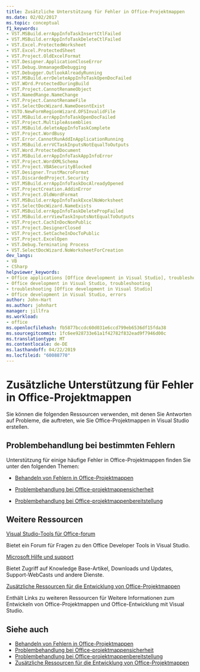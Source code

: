 ```yaml
---
title: Zusätzliche Unterstützung für Fehler in Office-Projektmappen
ms.date: 02/02/2017
ms.topic: conceptual
f1_keywords:
- VST.MSBuild.errAppInfoTaskInsertCtlFailed
- VST.MSBuild.errAppInfoTaskDeleteCtlFailed
- VST.Excel.ProtectedWorksheet
- VST.Excel.ProtectedSheet
- VST.Project.OldExcelFormat
- VST.Designer.ApplicationCloseError
- VST.Debug.UnmanagedDebugging
- VST.Debugger.OutlookAlreadyRunning
- VST.MSBuild.errDeleteAppInfoTaskOpenDocFailed
- VST.WOrd.ProtectedDuringBuild
- VST.Project.CannotRenameObject
- VST.NamedRange.NameChange
- VST.Project.CannotRenameFile
- VST.SelectDocWizard.NameDoesntExist
- VSTO.NewFormRegionWizard.OFSInvalidFile
- VST.MSBuild.errAppInfoTaskOpenDocFailed
- VST.Project.MultipleAssemblies
- VST.MSBuild.deleteAppInfoTaskComplete
- VST.Project.WordBusy
- VST.Error.CannotRunAddInApplicationRunning
- VST.MSBuild.errVCTaskInputsNotEqualToOutputs
- VST.Word.ProtectedDocument
- VST.MSBuild.errAppInfoTaskAppInfoError
- VST.Project.WordXMLSchema
- VST.Project.VBASecurityBlocked
- VST.Designer.TrustMacroFormat
- VST.DiscardedProject.Security
- VST.MSBuild.errAppInfoTaskDocAlreadyOpened
- VST.ProjectCreation.AddinError
- VST.Project.OldWordFormat
- VST.MSBuild.errAppInfoTaskExcelNoWorksheet
- VST.SelectDocWizard.NameExists
- VST.MSBuild.errAppInfoTaskDeletePropFailed
- VST.MSBuild.errViewTaskInputsNotEqualToOutputs
- VST.Project.CachInDocNonPublic
- VST.Project.DesignerClosed
- VST.Project.SetCacheInDocToPublic
- VST.Project.ExcelOpen
- VST.Debug.Terminating Process
- VST.SelectDocWizard.NoWorksheetForCreation
dev_langs:
- VB
- CSharp
helpviewer_keywords:
- Office applications [Office development in Visual Studio], troubleshooting
- Office development in Visual Studio, troubleshooting
- troubleshooting [Office development in Visual Studio]
- Office development in Visual Studio, errors
author: John-Hart
ms.author: johnhart
manager: jillfra
ms.workload:
- office
ms.openlocfilehash: fb5877bccdc60d031e6ccd799eb6536df15fda38
ms.sourcegitcommit: 1fc6ee928733e61a1f42782f832ead9f7946d00c
ms.translationtype: MT
ms.contentlocale: de-DE
ms.lasthandoff: 04/22/2019
ms.locfileid: "60088770"
---
```

# <a name="additional-support-for-errors-in-office-solutions"></a>Zusätzliche Unterstützung für Fehler in Office-Projektmappen

Sie können die folgenden Ressourcen verwenden, mit denen Sie Antworten auf Probleme, die auftreten, wie Sie Office-Projektmappen in Visual Studio erstellen.

## <a name="troubleshoot-specific-errors"></a>Problembehandlung bei bestimmten Fehlern

Unterstützung für einige häufige Fehler in Office-Projektmappen finden Sie unter den folgenden Themen:

- [Behandeln von Fehlern in Office-Projektmappen](../vsto/troubleshooting-errors-in-office-solutions.md)

- [Problembehandlung bei Office-projektmappensicherheit](../vsto/troubleshooting-office-solution-security.md)

- [Problembehandlung bei Office-projektmappenbereitstellung](../vsto/troubleshooting-office-solution-deployment.md)

## <a name="other-resources"></a>Weitere Ressourcen

[Visual Studio-Tools für Office-forum](http://go.microsoft.com/fwlink/?LinkId=149744)

Bietet ein Forum für Fragen zu den Office Developer Tools in Visual Studio.

[Microsoft Hilfe und support](http://go.microsoft.com/fwlink/?LinkID=108287)

Bietet Zugriff auf Knowledge Base-Artikel, Downloads und Updates, Support-WebCasts und andere Dienste.

[Zusätzliche Ressourcen für die Entwicklung von Office-Projektmappen](../vsto/additional-resources-for-developing-office-solutions.md)

Enthält Links zu weiteren Ressourcen für Weitere Informationen zum Entwickeln von Office-Projektmappen und Office-Entwicklung mit Visual Studio.

## <a name="see-also"></a>Siehe auch

- [Behandeln von Fehlern in Office-Projektmappen](../vsto/troubleshooting-errors-in-office-solutions.md)
- [Problembehandlung bei Office-projektmappensicherheit](../vsto/troubleshooting-office-solution-security.md)
- [Problembehandlung bei Office-projektmappenbereitstellung](../vsto/troubleshooting-office-solution-deployment.md)
- [Zusätzliche Ressourcen für die Entwicklung von Office-Projektmappen](../vsto/additional-resources-for-developing-office-solutions.md)

